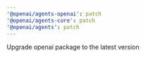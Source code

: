 ```yaml
---
'@openai/agents-openai': patch
'@openai/agents-core': patch
'@openai/agents': patch
---
```


Upgrade openai package to the latest version
